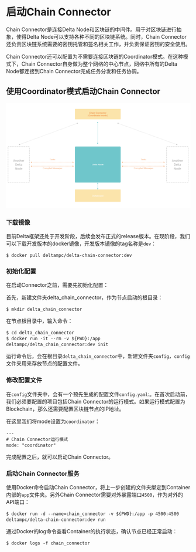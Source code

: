 # 启动Chain Connector

Chain Connector是连接Delta Node和区块链的中间件。用于对区块链进行抽象，使得Delta Node可以支持各种不同的区块链系统。同时，Chain Connector还负责区块链系统需要的密钥托管和签名相关工作，并负责保证密钥的安全使用。

Chain Connector还可以配置为不需要连接区块链的Coordinator模式。在这种模式下，Chain Connector自身做为整个网络的中心节点，网络中所有的Delta Node都连接到Chain Connector完成任务分发和任务协调。

## 使用Coordinator模式启动Chain Connector

![Coordinator&#x6A21;&#x5F0F;&#x4E0B;&#x7684;&#x65E0;&#x533A;&#x5757;&#x94FE;Delta&#x9690;&#x79C1;&#x8BA1;&#x7B97;&#x7F51;&#x7EDC;&#x7ED3;&#x6784;](../.gitbook/assets/53635fc89ddea878178709dd8e55ba9%20%282%29%20%282%29%20%283%29%20%281%29.png)

### 下载镜像

目前Delta框架还处于开发阶段，后续会发布正式的release版本。在现阶段，我们可以下载开发版本的docker镜像，开发版本镜像的tag名称是`dev`：

```text
$ docker pull deltampc/delta-chain-connector:dev
```

### 初始化配置

在启动Connector之前，需要先初始化配置：

首先，新建文件夹delta\_chain\_connector，作为节点启动的根目录：

```text
$ mkdir delta_chain_connector
```

在节点根目录中，输入命令：

```text
$ cd delta_chain_connector
$ docker run -it --rm -v ${PWD}:/app deltampc/delta_chain_connector:dev init
```

运行命令后，会在根目录`delta_chain_connector`中，新建文件夹`config`，`config`文件夹用来存放节点的配置文件。

### 修改配置文件

在`config`文件夹中，会有一个预先生成的配置文件`config.yaml`:。在首次启动前，我们必须要配置的项目包括Chain Connector的运行模式。如果运行模式配置为Blockchain，那么还需要配置区块链节点的IP地址。

在这里我们将mode设置为`coordinator`：

```text
---
# Chain Connector运行模式
mode: "coordinator"
```

完成配置之后，就可以启动Chain Connector。

### 启动Chain Connector服务

使用Docker命令启动Chain Connector，将上一步创建的文件夹绑定到Container内部的`app`文件夹。另外Chain Connector需要对外暴露端口`4500`，作为对外的API端口：

```text
$ docker run -d --name=chain_connector -v ${PWD}:/app -p 4500:4500 deltampc/delta-chain-connector:dev run
```

通过Docker的log命令查看Container的执行状态，确认节点已经正常启动：

```text
$ docker logs -f chain_connector
```


